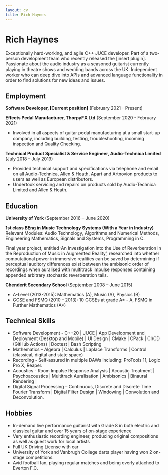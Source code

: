 ```yaml
---
layout: cv
title: Rich Haynes
---
```

# Rich Haynes

Exceptionally hard-working, and agile C++ JUCE developer. Part of a two-person development team who recently released the [insert plugin]. Passionate about the audio industry as a seasoned guitarist currently playing in theatre shows and wedding bands across the UK. Independent worker who can deep dive into APIs and advanced language functionality in order to find solutions for new ideas and issues.

## Employment

**Software Developer, [Current position]** (February 2021 - Present)

**Effects Pedal Manufacturer, ThorpyFX Ltd** (September 2020 - February 2021)

- Involved in all aspects of guitar pedal manufacturing at a small start-up company, including building, testing, troubleshooting, incoming inspection and Quality Checking.

**Technical Product Specialist & Service Engineer, Audio-Technica Limited** (July 2018 – July 2019)

- Provided technical support and specifications via telephone and email on all Audio-Technica, Allen & Heath, Apart and Artnovion products to users as well as European distributors.
- Undertook servicing and repairs on products sold by Audio-Technica Limited and Allen & Heath.

## Education

**University of York** (September 2016 – June 2020)

**1st class BEng in Music Technology Systems (With a Year in Industry)**
Relevant Modules: Audio Technology, Algorithms and Numerical Methods, Engineering Mathematics, Signals and Systems, Programming in C.

Final year project, entitled ‘An Investigation into the Use of Reverberation in the Reproduction of Music in Augmented Reality’, researched into whether computational power in immersive realities can be saved by determining if perceptual auditory differences exist between the ambisonic order of recordings when auralised with multitrack impulse responses containing appended arbitrary stochastic reverberation tails.

**Chenderit Secondary School** (September 2008 – June 2015)

- A-Level (2013-2015): Mathematics (A), Music (A), Physics (B)
- GCSE and FSMQ (2010 – 2013): 10 GCSEs at grade A* - A, FSMQ in Further Mathematics (A*)

## Technical Skills

- Software Development - C++20 | JUCE | App Development and Deployment (Desktop and Mobile) | UI Design | CMake | CPack | CI/CD (GitHub Actions) | Doctest | Bash Scripting
- Mathematics – Algebra | Calculus | Laplace Transforms | Control (classical, digital and state space)
- Recording - Self-assured in multiple DAWs including: ProTools 11, Logic Pro X, Reaper.
- Acoustics - Room Impulse Response Analysis | Acoustic Treatment | Psychoacoustics | Multitrack Auralisation | Ambisonics | Binaural Rendering |
- Digital Signal Processing – Continuous, Discrete and Discrete Time Fourier Transform | Digital Filter Design | Windowing | Convolution and Deconvolution.

## Hobbies

- In-demand live performance guitarist with Grade 8 in both electric and classical guitar and over 15 years of on-stage experience
- Very enthusiastic recording engineer, producing original compositions as well as guest work for local artists
- Full UK Driving License with car
- University of York and Vanbrugh College darts player having won 2 on-stage competitions.
- Avid football fan, playing regular matches and being overly attached to Everton F.C.
